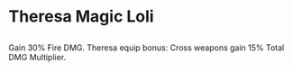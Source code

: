 # Theresa Magic Loli

## 

Gain 30% Fire DMG. Theresa equip bonus: Cross weapons gain 15% Total DMG Multiplier.